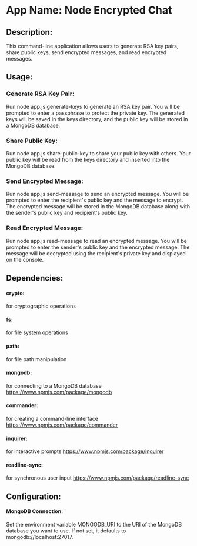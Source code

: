 # App Name: Node Encrypted Chat

## Description:

This command-line application allows users to generate RSA key pairs, share public keys, send encrypted messages, and read encrypted messages.

## Usage:

### Generate RSA Key Pair:

Run node app.js generate-keys to generate an RSA key pair. You will be prompted to enter a passphrase to protect the private key. The generated keys will be saved in the keys directory, and the public key will be stored in a MongoDB database.

### Share Public Key:

Run node app.js share-public-key to share your public key with others. Your public key will be read from the keys directory and inserted into the MongoDB database.

### Send Encrypted Message:

Run node app.js send-message to send an encrypted message. You will be prompted to enter the recipient's public key and the message to encrypt. The encrypted message will be stored in the MongoDB database along with the sender's public key and recipient's public key.

### Read Encrypted Message:

Run node app.js read-message to read an encrypted message. You will be prompted to enter the sender's public key and the encrypted message. The message will be decrypted using the recipient's private key and displayed on the console.

## Dependencies:

#### crypto:

for cryptographic operations

#### fs:

for file system operations

#### path:

for file path manipulation

#### mongodb:

for connecting to a MongoDB database
https://www.npmjs.com/package/mongodb

#### commander:

for creating a command-line interface
https://www.npmjs.com/package/commander

#### inquirer:

for interactive prompts
https://www.npmjs.com/package/inquirer

#### readline-sync:

for synchronous user input
https://www.npmjs.com/package/readline-sync

## Configuration:

#### MongoDB Connection:

Set the environment variable MONGODB_URI to the URI of the MongoDB database you want to use. If not set, it defaults to mongodb://localhost:27017.
